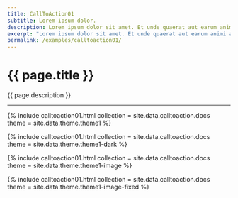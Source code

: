 ```yaml
---
title: CallToAction01
subtitle: Lorem ipsum dolor.
description: Lorem ipsum dolor sit amet. Et unde quaerat aut earum animi aut explicabo saepe qui quibusdam accusamus ut velit asperiores vel natus temporibus. Qui sapiente saepe qui totam saepe est suscipit quia vel error provident cum omnis eius aut galisum rem nulla dolor? Qui internos voluptas est nulla odit est temporibus expedita eos quidem cumque. Ea voluptates eligendi quo rerum libero et molestiae harum vel fugit magni et cupiditate optio At quia consequuntur ut exercitationem laboriosam. Cum blanditiis voluptatibus At amet sunt At quia deleniti id quibusdam neque ut odio placeat.
excerpt: "Lorem ipsum dolor sit amet. Et unde quaerat aut earum animi aut explicabo saepe qui quibusdam accusamus ut velit asperiores vel natus temporibus."
permalink: /examples/calltoaction01/
---
```


<h1>{{ page.title }}</h1>
<p class = "text-justify">{{ page.description }}</p>
<hr/>

{% include calltoaction01.html  collection = site.data.calltoaction.docs  
                                theme = site.data.theme.theme1 %}

{% include calltoaction01.html  collection = site.data.calltoaction.docs  
                                theme = site.data.theme.theme1-dark %}

{% include calltoaction01.html  collection = site.data.calltoaction.docs  
                                theme = site.data.theme.theme1-image %}

{% include calltoaction01.html  collection = site.data.calltoaction.docs  
                                theme = site.data.theme.theme1-image-fixed %}



